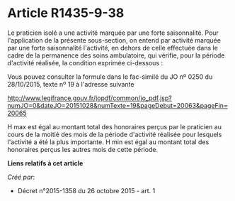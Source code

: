 # Article R1435-9-38

Le praticien isolé a une activité marquée par une forte saisonnalité. Pour l'application de la présente sous-section, on
entend par activité marquée par une forte saisonnalité l'activité, en dehors de celle effectuée dans le cadre de la
permanence des soins ambulatoire, qui vérifie, pour la période d'activité réalisée, la condition exprimée ci-dessous :

Vous pouvez consulter la formule dans le fac-similé du JO nº 0250 du 28/10/2015, texte nº 19 à l'adresse suivante 

http://www.legifrance.gouv.fr/jopdf/common/jo_pdf.jsp?numJO=0&dateJO=20151028&numTexte=19&pageDebut=20063&pageFin=20065

H max est égal au montant total des honoraires perçus par le praticien au cours de la moitié des mois de la période
d'activité réalisée pour lesquels l'activité a été la plus importante. H min est égal au montant total des honoraires perçus
les autres mois de cette période.

**Liens relatifs à cet article**

_Créé par_:

  - Décret n°2015-1358 du 26 octobre 2015 - art. 1
